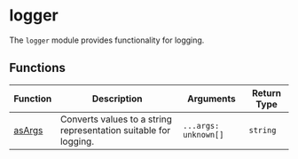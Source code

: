 # logger

The `logger` module provides functionality for logging.

## Functions

| Function             | Description                                                      | Arguments            | Return Type |
|----------------------|------------------------------------------------------------------|----------------------|-------------|
| [asArgs](as-args.ts) | Converts values to a string representation suitable for logging. | `...args: unknown[]` | `string`    |

